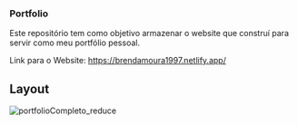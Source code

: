 ### Portfolio
Este repositório tem como objetivo armazenar o website que construí para servir como meu portfólio pessoal.

Link para o Website: https://brendamoura1997.netlify.app/


## Layout
![portfolioCompleto_reduce](https://user-images.githubusercontent.com/95611970/187811091-48bf978d-bb13-401f-a587-a7076c86503d.jpg)
